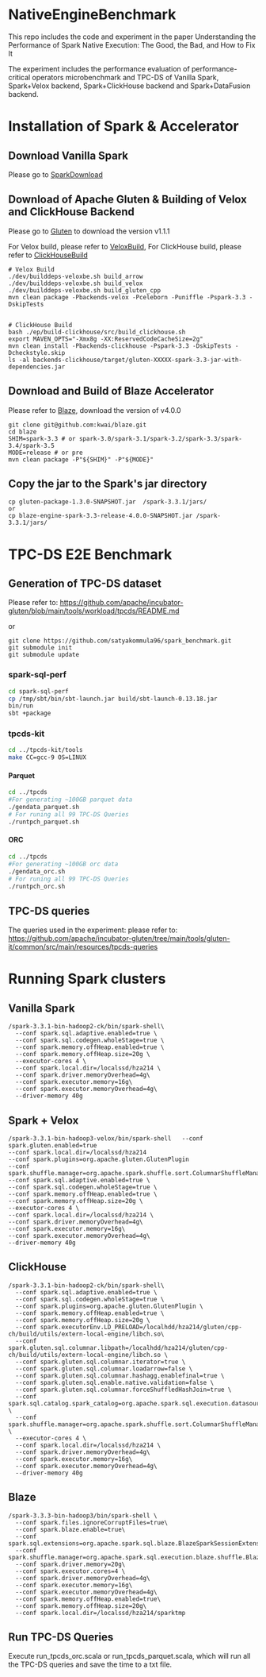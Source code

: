 # NativeEngineBenchmark

This repo includes the code and experiment in the paper Understanding the Performance of Spark Native Execution: The Good, the Bad, and How to Fix It

The experiment includes the performance evaluation of performance-critical operators microbenchmark and TPC-DS of Vanilla Spark, Spark+Velox backend, Spark+ClickHouse backend and Spark+DataFusion backend. 

# Installation of Spark & Accelerator

## Download Vanilla Spark

Please go to [SparkDownload](https://archive.apache.org/dist/spark/spark-3.3.1/)

## Download of Apache Gluten & Building of Velox and ClickHouse Backend

Please go to [Gluten](https://github.com/apache/incubator-gluten/) to download the version v1.1.1

For Velox build, please refer to [VeloxBuild](https://github.com/apache/incubator-gluten/blob/main/docs/get-started/Velox.md), For ClickHouse build, please refer to [ClickHouseBuild](https://github.com/apache/incubator-gluten/blob/main/docs/get-started/ClickHouse.md)


```
# Velox Build
./dev/builddeps-veloxbe.sh build_arrow
./dev/builddeps-veloxbe.sh build_velox
./dev/builddeps-veloxbe.sh build_gluten_cpp
mvn clean package -Pbackends-velox -Pceleborn -Puniffle -Pspark-3.3 -DskipTests


# ClickHouse Build
bash ./ep/build-clickhouse/src/build_clickhouse.sh
export MAVEN_OPTS="-Xmx8g -XX:ReservedCodeCacheSize=2g"
mvn clean install -Pbackends-clickhouse -Pspark-3.3 -DskipTests -Dcheckstyle.skip
ls -al backends-clickhouse/target/gluten-XXXXX-spark-3.3-jar-with-dependencies.jar
```


## Download and Build of Blaze Accelerator

Please refer to [Blaze](https://github.com/kwai/blaze), download the version of v4.0.0

```
git clone git@github.com:kwai/blaze.git
cd blaze
SHIM=spark-3.3 # or spark-3.0/spark-3.1/spark-3.2/spark-3.3/spark-3.4/spark-3.5
MODE=release # or pre
mvn clean package -P"${SHIM}" -P"${MODE}"
```

## Copy the jar to the Spark's jar directory

```
cp gluten-package-1.3.0-SNAPSHOT.jar  /spark-3.3.1/jars/
or
cp blaze-engine-spark-3.3-release-4.0.0-SNAPSHOT.jar /spark-3.3.1/jars/
```


# TPC-DS E2E Benchmark

## Generation of TPC-DS dataset
Please refer to: https://github.com/apache/incubator-gluten/blob/main/tools/workload/tpcds/README.md

or 

```
git clone https://github.com/satyakommula96/spark_benchmark.git
git submodule init
git submodule update
```
### spark-sql-perf

```bash
cd spark-sql-perf
cp /tmp/sbt/bin/sbt-launch.jar build/sbt-launch-0.13.18.jar
bin/run
sbt +package
```

### tpcds-kit

```bash
cd ../tpcds-kit/tools
make CC=gcc-9 OS=LINUX
```

#### Parquet

```bash
cd ../tpcds
#For generating ~100GB parquet data
./gendata_parquet.sh
# For runing all 99 TPC-DS Queries
./runtpch_parquet.sh
```

#### ORC

```bash
cd ../tpcds
#For generating ~100GB orc data
./gendata_orc.sh
# For runing all 99 TPC-DS Queries
./runtpch_orc.sh
```


## TPC-DS queries
The queries used in the experiment: please refer to: https://github.com/apache/incubator-gluten/tree/main/tools/gluten-it/common/src/main/resources/tpcds-queries

# Running Spark clusters

## Vanilla Spark

```
/spark-3.3.1-bin-hadoop2-ck/bin/spark-shell\
  --conf spark.sql.adaptive.enabled=true \
  --conf spark.sql.codegen.wholeStage=true \
  --conf spark.memory.offHeap.enabled=true \
  --conf spark.memory.offHeap.size=20g \
  --executor-cores 4 \
  --conf spark.local.dir=/localssd/hza214 \ 
  --conf spark.driver.memoryOverhead=4g\
  --conf spark.executor.memory=16g\
  --conf spark.executor.memoryOverhead=4g\
  --driver-memory 40g
```

## Spark + Velox

```
/spark-3.3.1-bin-hadoop3-velox/bin/spark-shell   --conf spark.gluten.enabled=true  
--conf spark.local.dir=/localssd/hza214
--conf spark.plugins=org.apache.gluten.GlutenPlugin
--conf spark.shuffle.manager=org.apache.spark.shuffle.sort.ColumnarShuffleManager
--conf spark.sql.adaptive.enabled=true \
--conf spark.sql.codegen.wholeStage=true \
--conf spark.memory.offHeap.enabled=true \
--conf spark.memory.offHeap.size=20g \
--executor-cores 4 \
--conf spark.local.dir=/localssd/hza214 \ 
--conf spark.driver.memoryOverhead=4g\
--conf spark.executor.memory=16g\
--conf spark.executor.memoryOverhead=4g\
--driver-memory 40g
```

## ClickHouse

```
/spark-3.3.1-bin-hadoop2-ck/bin/spark-shell\
  --conf spark.sql.adaptive.enabled=true \
  --conf spark.sql.codegen.wholeStage=true \
  --conf spark.plugins=org.apache.gluten.GlutenPlugin \
  --conf spark.memory.offHeap.enabled=true \
  --conf spark.memory.offHeap.size=20g \
  --conf spark.executorEnv.LD_PRELOAD=/localhdd/hza214/gluten/cpp-ch/build/utils/extern-local-engine/libch.so\
  --conf spark.gluten.sql.columnar.libpath=/localhdd/hza214/gluten/cpp-ch/build/utils/extern-local-engine/libch.so \
  --conf spark.gluten.sql.columnar.iterator=true \
  --conf spark.gluten.sql.columnar.loadarrow=false \
  --conf spark.gluten.sql.columnar.hashagg.enablefinal=true \
  --conf spark.gluten.sql.enable.native.validation=false \
  --conf spark.gluten.sql.columnar.forceShuffledHashJoin=true \
  --conf spark.sql.catalog.spark_catalog=org.apache.spark.sql.execution.datasources.v2.clickhouse.ClickHouseSparkCatalog \
  --conf spark.shuffle.manager=org.apache.spark.shuffle.sort.ColumnarShuffleManager \
  --executor-cores 4 \
  --conf spark.local.dir=/localssd/hza214 \ 
  --conf spark.driver.memoryOverhead=4g\
  --conf spark.executor.memory=16g\
  --conf spark.executor.memoryOverhead=4g\
  --driver-memory 40g
```


## Blaze

```
/spark-3.3.3-bin-hadoop3/bin/spark-shell \
  --conf spark.files.ignoreCorruptFiles=true\
  --conf spark.blaze.enable=true\
  --conf spark.sql.extensions=org.apache.spark.sql.blaze.BlazeSparkSessionExtension\
  --conf spark.shuffle.manager=org.apache.spark.sql.execution.blaze.shuffle.BlazeShuffleManager\
  --conf spark.driver.memory=20g\
  --conf spark.executor.cores=4 \
  --conf spark.driver.memoryOverhead=4g\
  --conf spark.executor.memory=16g\
  --conf spark.executor.memoryOverhead=4g\
  --conf spark.memory.offHeap.enabled=true\
  --conf spark.memory.offHeap.size=20g\
  --conf spark.local.dir=/localssd/hza214/sparktmp

```

## Run TPC-DS Queries
Execute run_tpcds_orc.scala or run_tpcds_parquet.scala, which will run all the TPC-DS queries and save the time to a txt file.
